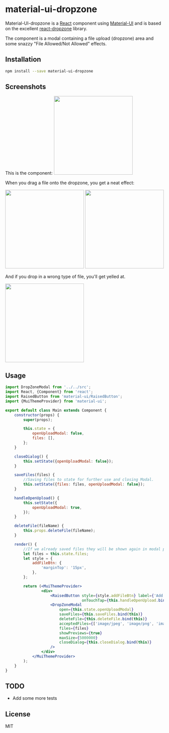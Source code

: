 # material-ui-dropzone
Material-UI-dropzone is a [React](https://github.com/facebook/react) component using [Material-UI](https://github.com/callemall/material-ui) and is based on the excellent [react-dropzone](https://github.com/react-dropzone/react-dropzone) library.

The component is a modal containing a file upload (dropzone) area and some snazzy "File Allowed/Not Allowed" effects.

## Installation
```sh
npm install --save material-ui-dropzone
```

## Screenshots
This is the component:
<img src="https://github.com/Yuvaleros/material-ui-dropzone/blob/master/pics/demo_pic.jpg" width=250 height=250 /> 

When you drag a file onto the dropzone, you get a neat effect:

<img src="https://github.com/Yuvaleros/material-ui-dropzone/blob/master/pics/demo_pic2.JPG" width=250 height=250 />  

<img src="https://github.com/Yuvaleros/material-ui-dropzone/blob/master/pics/demo_pic5.JPG" width=250 height=250 />

And if you drop in a wrong type of file, you'll get yelled at.

<img src="https://github.com/Yuvaleros/material-ui-dropzone/blob/master/pics/demo_pic4.JPG" width=250 height=250 />

## Usage
```jsx
import DropZoneModal from '../../src';
import React, {Component} from 'react';
import RaisedButton from 'material-ui/RaisedButton';
import {MuiThemeProvider} from 'material-ui';

export default class Main extends Component {
    constructor(props) {
        super(props);

        this.state = {
            openUploadModal: false,
            files: [],
        };
    }

    closeDialog() {
        this.setState({openUploadModal: false});
    }

    saveFiles(files) {
        //Saving files to state for further use and closing Modal.
        this.setState({files: files, openUploadModal: false});
    }

    handleOpenUpload() {
        this.setState({
            openUploadModal: true,
        });
    }

    deleteFile(fileName) {
        this.props.deleteFile(fileName);
    }

    render() {
        //If we already saved files they will be shown again in modal preview.
        let files = this.state.files;
        let style = {
            addFileBtn: {
                'marginTop': '15px',
            },
        };

        return (<MuiThemeProvider>
                <div>
                    <RaisedButton style={style.addFileBtn} label={'Add Image'}
                                  onTouchTap={this.handleOpenUpload.bind(this)}/>
                    <DropZoneModal
                        open={this.state.openUploadModal}
                        saveFiles={this.saveFiles.bind(this)}
                        deleteFile={this.deleteFile.bind(this)}
                        acceptedFiles={['image/jpeg', 'image/png', 'image/bmp']}
                        files={files}
                        showPreviews={true}
                        maxSize={5000000}
                        closeDialog={this.closeDialog.bind(this)}
                    />
                </div>
            </MuiThemeProvider>
        );
    }
}
```



## TODO
* Add some more tests

## License
MIT
